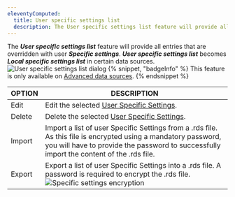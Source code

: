 ```yaml
---
eleventyComputed:
  title: User specific settings list
  description: The User specific settings list feature will provide all entries that are overridden with user Specific settings.
---
```

The ***User specific settings list*** feature will provide all entries that are overridden with user ***Specific settings***. ***User specific settings list*** becomes ***Local specific settings list*** in certain data sources.
![User specific settings list dialog](https://cdnweb.devolutions.net/docs/RDMW0022_2024_2.png)
{% snippet, "badgeInfo" %}
This feature is only available on [Advanced data sources](/rdm/data-sources/data-sources-types/advanced-data-sources/).
{% endsnippet %}

| OPTION | DESCRIPTION                                                                          |
|--------|--------------------------------------------------------------------------------------|
| Edit   | Edit the selected [User Specific Settings](/rdm/commands/edit/setting-overrides/).   |
| Delete | Delete the selected [User Specific Settings](/rdm/commands/edit/setting-overrides/). |
| Import | Import a list of user Specific Settings from a .rds file. As this file is encrypted using a mandatory password, you will have to provide the password to successfully import the content of the .rds file. |
| Export | Export a list of user Specific Settings into a .rds file. A password is required to encrypt the .rds file. ![Specific settings encryption](https://cdnweb.devolutions.net/docs/RDMW0023_2024_2.png) |
